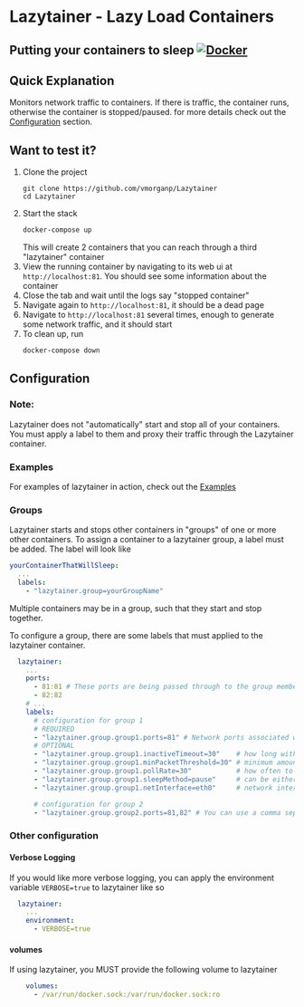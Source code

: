 # Lazytainer - Lazy Load Containers
Putting your containers to sleep
[![Docker](https://github.com/vmorganp/Lazytainer/actions/workflows/docker-publish.yml/badge.svg)](https://github.com/vmorganp/Lazytainer/actions/workflows/docker-publish.yml)
---

## Quick Explanation
Monitors network traffic to containers. If there is traffic, the container runs, otherwise the container is stopped/paused. for more details check out the [Configuration](##Configuration) section.

## Want to test it?
1. Clone the project
    ```
    git clone https://github.com/vmorganp/Lazytainer
    cd Lazytainer
    ```
2. Start the stack
    ```sh
    docker-compose up
    ```
    This will create 2 containers that you can reach through a third "lazytainer" container
3. View the running container by navigating to its web ui at `http://localhost:81`. You should see some information about the container
4. Close the tab and wait until the logs say "stopped container"
6. Navigate again to `http://localhost:81`, it should be a dead page
7. Navigate to `http://localhost:81` several times, enough to generate some network traffic, and it should start
8. To clean up, run 
    ```sh
    docker-compose down
    ```

## Configuration
### Note:
Lazytainer does not "automatically" start and stop all of your containers. You must apply a label to them and proxy their traffic through the Lazytainer container.

### Examples
For examples of lazytainer in action, check out the [Examples](./examples/)

### Groups 
Lazytainer starts and stops other containers in "groups" of one or more other containers. 
To assign a container to a lazytainer group, a label must be added. The label will look like 
```yaml
yourContainerThatWillSleep:
  ...
  labels:
    - "lazytainer.group=yourGroupName"
```

Multiple containers may be in a group, such that they start and stop together.

To configure a group, there are some labels that must applied to the lazytainer container. 

```yaml
  lazytainer:
    ...
    ports: 
      - 81:81 # These ports are being passed through to the group members
      - 82:82
    # ...
    labels:
      # configuration for group 1
      # REQUIRED 
      - "lazytainer.group.group1.ports=81" # Network ports associated with this group
      # OPTIONAL
      - "lazytainer.group.group1.inactiveTimeout=30"    # how long without sufficient network activity before sleeping
      - "lazytainer.group.group1.minPacketThreshold=30" # minimum amount of network packets for container to be on 
      - "lazytainer.group.group1.pollRate=30"           # how often to check network activity
      - "lazytainer.group.group1.sleepMethod=pause"     # can be either "stop" or "pause", or left blank for stop
      - "lazytainer.group.group1.netInterface=eth0"     # network interface to listen on

      # configuration for group 2
      - "lazytainer.group.group2.ports=81,82" # You can use a comma separated list of ports as well, if you need more than one 
```

### Other configuration
#### Verbose Logging
If you would like more verbose logging, you can apply the environment variable `VERBOSE=true` to lazytainer like so
```yaml
  lazytainer:
    ...
    environment:
      - VERBOSE=true
```

#### volumes 
If using lazytainer, you MUST provide the following volume to lazytainer
```yaml
    volumes:
      - /var/run/docker.sock:/var/run/docker.sock:ro
```

